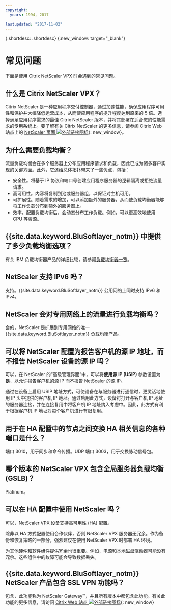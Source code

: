 ```yaml
---
copyright:
  years: 1994, 2017

lastupdated: "2017-11-02"
---
```


{:shortdesc: .shortdesc}
{:new_window: target="_blank"}

<a name="top"></a>
# 常见问题

下面是使用 Citrix NetScaler VPX 时会遇到的常见问题。

## 什么是 Citrix NetScaler VPX？

Citrix NetScaler 是一种应用程序交付控制器，通过加速性能，确保应用程序可用性和保护并大幅降低运营成本，从而使应用程序的提升程度达到原来的 5 倍。选择满足应用程序需求的最佳 Citrix NetScaler 版本，并将其部署在适合您的性能需求的专用系统上。要了解有关 Citrix NetScaler 的更多信息，请参阅 Citrix Web 站点上的 [NetScaler 页面 ![外部链接图标](../../icons/launch-glyph.svg "外部链接图标")](http://www.citrix.com/products/netscaler-application-delivery-controller/overview.html){: new_window}。

## 为什么需要负载均衡？

流量负载均衡会在多个服务器上分布应用程序请求和负载，因此已成为诸多客户实现的关键方面。此外，它还给总体拓扑带来了一些优点，包括：

* 安全性。将基于 IP 协议和端口号创建应用程序服务器的逻辑隔离或拒绝流量请求。
* 高可用性。内容将复制到池或服务器组，以保证对主机可用。
* 可扩展性。随着需求的增加，可以添加额外的服务器，从而使负载均衡器能够将工作负载分布到额外的服务器上。
* 效率。配置负载均衡后，会动态分布工作负载。例如，可以更高效地使用 CPU 等资源。

## {{site.data.keyword.BluSoftlayer_notm}} 中提供了多少负载均衡选项？

有关 IBM 负载均衡器产品的详细比较，请参阅[负载均衡器一览](https://dev-console.bluemix.net/docs/infrastructure/loadbalancer-service/explore-load-balancers.html#explore-load-balancers)。

## NetScaler 支持 IPv6 吗？

支持。{{site.data.keyword.BluSoftlayer_notm}} 公用网络上同时支持 IPv6 和 IPv4。

## NetScaler 会对专用网络上的流量进行负载均衡吗？

会的，NetScaler 是扩展到专用网络的唯一 {{site.data.keyword.BluSoftlayer_notm}} 负载均衡产品。

## 可以将 NetScaler 配置为报告客户机的源 IP 地址，而不报告 NetScaler 设备的源 IP 吗？

可以，在 NetScaler 的“高级管理界面”中，可以将**使用源 IP (USIP)** 参数设置为**是**，以允许报告客户机的源 IP 而不报告 NetScaler 的源 IP。

通过在设备上启用 USIP 地址方式，可使设备在与服务器进行通信时，更灵活地使用 IP 头中提供的客户机 IP 地址。通过启用此方式，设备将打开与客户机 IP 地址的服务器连接，并在连接复用中将客户机 IP 地址纳入考虑中。因此，此方式有利于根据客户机 IP 地址对每个客户机进行有限复用。

## 用于在 HA 配置中的节点之间交换 HA 相关信息的各种端口是什么？

端口 3010，用于同步和命令传播。UDP 端口 3003，用于交换脉动信号包。

## 哪个版本的 NetScaler VPX 包含全局服务器负载均衡 (GSLB)？

Platinum。

## 可以在 HA 配置中使用 NetScaler 吗？

可以，NetScaler VPX 设备支持高可用性 (HA) 配置。

除非以 HA 方式配置使用合作伙伴，否则 NetScaler VPX 服务器无冗余。作为备份和恢复策略的一部分，强烈建议在使用 NetScaler VPX 时部署 HA 环境。

为其他硬件和软件组件提供冗余也很重要。例如，电源和本地磁盘驱动器可能没有冗余。这些组件中的故障可能会导致数据丢失。

## {{site.data.keyword.BluSoftlayer_notm}} NetScaler 产品包含 SSL VPN 功能吗？

包含，此功能称为 NetScaler Gateway™，并且所有版本中都包含此功能。有关此功能的更多信息，请访问 [Citrix Web 站点 ![外部链接图标](../../icons/launch-glyph.svg "外部链接图标")](https://www.citrix.com/products/netscaler-adc/){: new_window}
